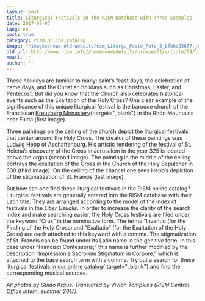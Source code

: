 ```yaml
---
layout: post
title: Liturgical Festivals in the RISM Database with Three Examples
date: 2017-08-07
lang: en
post: true
category: rism_online_catalog
image: "/images/news-old-website/csm_Liturg._Feste_Foto_5_bfb6e05677.jpg"
old_url: http://www.rism.info//home/newsdetails/browse/62/article/64/liturgical-festivals-in-the-rism-database-with-three-examples.html
email: ''
author: ''
---
```



These holidays are familiar to many: saint’s feast days, the celebration of name days, and the Christian holidays such as Christmas, Easter, and Pentecost. But did you know that the Church also celebrates historical events such as the Exaltation of the Holy Cross? One clear example of the significance of this unique liturgical festival is the baroque church of the Franciscan [Kreuzberg Monastery](http://www.kreuzbergbier.de/){:target="_blank"} in the Rhön Mountains near Fulda (first image).

Three paintings on the ceiling of the church depict the liturgical festivals that center around the Holy Cross. The creator of these paintings was Ludwig Hepp of Aschaffenburg. His artistic rendering of the festival of St. Helena’s discovery of the Cross in Jerusalem in the year 325 is located above the organ (second image). The painting in the middle of the ceiling portrays the exaltation of the Cross in the Church of the Holy Sepulcher in 630 (third image). On the ceiling of the chancel one sees Hepp’s depiction of the stigmatization of St. Francis (last image).

But how can one find these liturgical festivals in the RISM online catalog? Liturgical festivals are generally entered into the RISM database with their Latin title. They are arranged according to the model of the index of festivals in the _Liber Usualis_. In order to increase the clarity of the search index and make searching easier, the Holy Cross festivals are filed under the keyword “Crux” in the nominative form. The terms “Inventio (for the Finding of the Holy Cross) and “Exaltatio” (for the Exaltation of the Holy Cross) are each attached to this keyword with a comma. The stigmatization of St. Francis can be found under its Latin name in the genitive form, in this case under “Francisci Confessoris;” this name is further modified by the description “Impressionis Sacrorum Stigmatum in Corpore,” which is attached to the base search term with a comma. Try out a search for these liturgical festivals [in our online catalog](https://opac.rism.info/metaopac/start.do?View=rism&SearchType=2&Language=en){:target="_blank"} and find the corresponding musical sources.



_All photos by Guido Kraus. Translated by Vivian Tompkins (RISM Central Office intern, summer 2017)._

